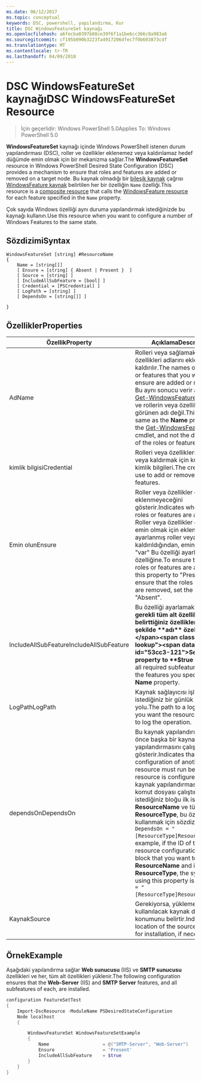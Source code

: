 ```yaml
---
ms.date: 06/12/2017
ms.topic: conceptual
keywords: DSC, powershell, yapılandırma, Kur
title: DSC WindowsFeatureSet kaynağı
ms.openlocfilehash: a6fecba0397b88ce39f6f1a1be6cc366c8a983a6
ms.sourcegitcommit: cf195b090b3223fa4917206dfec7f0b603873cdf
ms.translationtype: MT
ms.contentlocale: tr-TR
ms.lasthandoff: 04/09/2018
---
```

# <a name="dsc-windowsfeatureset-resource"></a><span data-ttu-id="53cc3-103">DSC WindowsFeatureSet kaynağı</span><span class="sxs-lookup"><span data-stu-id="53cc3-103">DSC WindowsFeatureSet Resource</span></span>

> <span data-ttu-id="53cc3-104">İçin geçerlidir: Windows PowerShell 5.0</span><span class="sxs-lookup"><span data-stu-id="53cc3-104">Applies To: Windows PowerShell 5.0</span></span>

<span data-ttu-id="53cc3-105">**WindowsFeatureSet** kaynağı içinde Windows PowerShell istenen durum yapılandırması (DSC), roller ve özellikler eklenemez veya kaldırılamaz hedef düğümde emin olmak için bir mekanizma sağlar.</span><span class="sxs-lookup"><span data-stu-id="53cc3-105">The **WindowsFeatureSet** resource in Windows PowerShell Desired State Configuration (DSC) provides a mechanism to ensure that roles and features are added or removed on a target node.</span></span>
<span data-ttu-id="53cc3-106">Bu kaynak olmadığı bir [bileşik kaynak](authoringResourceComposite.md) çağrısı [WindowsFeature kaynak](windowsfeatureResource.md) belirtilen her bir özelliğin `Name` özelliği.</span><span class="sxs-lookup"><span data-stu-id="53cc3-106">This resource is a [composite resource](authoringResourceComposite.md) that calls the [WindowsFeature resource](windowsfeatureResource.md) for each feature specified in the `Name` property.</span></span>

<span data-ttu-id="53cc3-107">Çok sayıda Windows özelliği aynı duruma yapılandırmak istediğinizde bu kaynağı kullanın.</span><span class="sxs-lookup"><span data-stu-id="53cc3-107">Use this resource when you want to configure a number of Windows Features to the same state.</span></span>

## <a name="syntax"></a><span data-ttu-id="53cc3-108">Sözdizimi</span><span class="sxs-lookup"><span data-stu-id="53cc3-108">Syntax</span></span>

```
WindowsFeatureSet [string] #ResourceName
{
    Name = [string[]]
    [ Ensure = [string] { Absent | Present }  ]
    [ Source = [string] ]
    [ IncludeAllSubFeature = [bool] ]
    [ Credential = [PSCredential] ]
    [ LogPath = [string] ]
    [ DependsOn = [string[]] ]

}
```

## <a name="properties"></a><span data-ttu-id="53cc3-109">Özellikler</span><span class="sxs-lookup"><span data-stu-id="53cc3-109">Properties</span></span>

|  <span data-ttu-id="53cc3-110">Özellik</span><span class="sxs-lookup"><span data-stu-id="53cc3-110">Property</span></span>  |  <span data-ttu-id="53cc3-111">Açıklama</span><span class="sxs-lookup"><span data-stu-id="53cc3-111">Description</span></span>   |
|---|---|
| <span data-ttu-id="53cc3-112">Ad</span><span class="sxs-lookup"><span data-stu-id="53cc3-112">Name</span></span>| <span data-ttu-id="53cc3-113">Rolleri veya sağlamak istediğiniz özellikleri adlarını eklenir veya kaldırılır.</span><span class="sxs-lookup"><span data-stu-id="53cc3-113">The names of the roles or features that you want to ensure are added or removed.</span></span> <span data-ttu-id="53cc3-114">Bu aynı sonucu verir **adı** özelliği [Get-WindowsFeature](https://technet.microsoft.com/en-us/library/jj205469.aspx) cmdlet'ini ve rollerin veya özelliklerin görünen adı değil.</span><span class="sxs-lookup"><span data-stu-id="53cc3-114">This is the same as the **Name** property of the [Get-WindowsFeature](https://technet.microsoft.com/en-us/library/jj205469.aspx) cmdlet, and not the display name of the roles or features.</span></span>|
| <span data-ttu-id="53cc3-115">kimlik bilgisi</span><span class="sxs-lookup"><span data-stu-id="53cc3-115">Credential</span></span>| <span data-ttu-id="53cc3-116">Rolleri veya özellikleri eklemek veya kaldırmak için kullanılacak kimlik bilgileri.</span><span class="sxs-lookup"><span data-stu-id="53cc3-116">The credentials to use to add or remove the roles or features.</span></span>|
| <span data-ttu-id="53cc3-117">Emin olun</span><span class="sxs-lookup"><span data-stu-id="53cc3-117">Ensure</span></span>| <span data-ttu-id="53cc3-118">Roller veya özellikler eklenip eklenmeyeceğini gösterir.</span><span class="sxs-lookup"><span data-stu-id="53cc3-118">Indicates whether the roles or features are added.</span></span> <span data-ttu-id="53cc3-119">Roller veya özellikler olduğundan emin olmak için eklenen, ayarlanmış roller veya özellikler kaldırıldığından, emin olmak için "var" Bu özelliği ayarlayın "Yok" özelliğine.</span><span class="sxs-lookup"><span data-stu-id="53cc3-119">To ensure that the roles or features are added, set this property to "Present" To ensure that the roles or features are removed, set the property to "Absent".</span></span>|
| <span data-ttu-id="53cc3-120">IncludeAllSubFeature</span><span class="sxs-lookup"><span data-stu-id="53cc3-120">IncludeAllSubFeature</span></span>| <span data-ttu-id="53cc3-121">Bu özelliği ayarlamak **$true** ile gerekli tüm alt özellikleri ile belirttiğiniz özellikleri içerecek şekilde **adı** özelliği.</span><span class="sxs-lookup"><span data-stu-id="53cc3-121">Set this property to **$true** to include all required subfeatures with of the features you specify with the **Name** property.</span></span>|
| <span data-ttu-id="53cc3-122">LogPath</span><span class="sxs-lookup"><span data-stu-id="53cc3-122">LogPath</span></span>| <span data-ttu-id="53cc3-123">Kaynak sağlayıcısı işlemi oturum istediğiniz bir günlük dosyası yolu.</span><span class="sxs-lookup"><span data-stu-id="53cc3-123">The path to a log file where you want the resource provider to log the operation.</span></span>|
| <span data-ttu-id="53cc3-124">dependsOn</span><span class="sxs-lookup"><span data-stu-id="53cc3-124">DependsOn</span></span>| <span data-ttu-id="53cc3-125">Bu kaynak yapılandırılmadan önce başka bir kaynak yapılandırmasını çalıştırmalısınız gösterir.</span><span class="sxs-lookup"><span data-stu-id="53cc3-125">Indicates that the configuration of another resource must run before this resource is configured.</span></span> <span data-ttu-id="53cc3-126">Örneğin, kaynak yapılandırması Kimliğini komut dosyası çalıştırmak istediğiniz bloğu ilk ise __ResourceName__ ve türünü __ResourceType__, bu özelliği kullanmak için sözdizimi `DependsOn = "[ResourceType]ResourceName"`.</span><span class="sxs-lookup"><span data-stu-id="53cc3-126">For example, if the ID of the resource configuration script block that you want to run first is __ResourceName__ and its type is __ResourceType__, the syntax for using this property is `DependsOn = "[ResourceType]ResourceName"`.</span></span>|
| <span data-ttu-id="53cc3-127">Kaynak</span><span class="sxs-lookup"><span data-stu-id="53cc3-127">Source</span></span>| <span data-ttu-id="53cc3-128">Gerekiyorsa, yükleme için kullanılacak kaynak dosyasının konumunu belirtir.</span><span class="sxs-lookup"><span data-stu-id="53cc3-128">Indicates the location of the source file to use for installation, if necessary.</span></span>|

## <a name="example"></a><span data-ttu-id="53cc3-129">Örnek</span><span class="sxs-lookup"><span data-stu-id="53cc3-129">Example</span></span>

<span data-ttu-id="53cc3-130">Aşağıdaki yapılandırma sağlar **Web sunucusu** (IIS) ve **SMTP sunucusu** özellikleri ve her, tüm alt özellikleri yüklenir.</span><span class="sxs-lookup"><span data-stu-id="53cc3-130">The following configuration ensures that the **Web-Server** (IIS) and **SMTP Server** features, and all subfeatures of each, are installed.</span></span>

```powershell
configuration FeatureSetTest
{
    Import-DscResource -ModuleName PSDesiredStateConfiguration
    Node localhost
    {

        WindowsFeatureSet WindowsFeatureSetExample
        {
            Name                    = @("SMTP-Server", "Web-Server")
            Ensure                  = 'Present'
            IncludeAllSubFeature    = $true
        }
    }
}
```